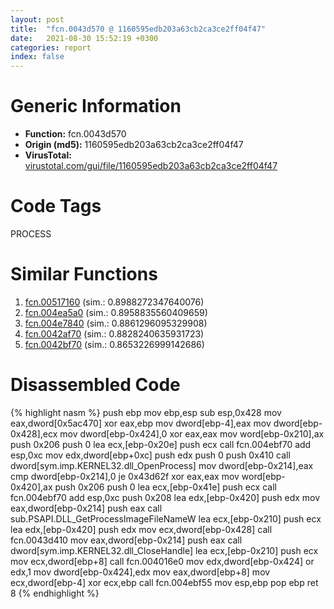 ```yaml
---
layout: post
title:  "fcn.0043d570 @ 1160595edb203a63cb2ca3ce2ff04f47"
date:   2021-08-30 15:52:19 +0300
categories: report
index: false
---
```


# Generic Information
- **Function:** fcn.0043d570
- **Origin (md5):** 1160595edb203a63cb2ca3ce2ff04f47
- **VirusTotal:** [virustotal.com/gui/file/1160595edb203a63cb2ca3ce2ff04f47][virustotal_ref]

# Code Tags
<span class="tag" id="PROCESS">PROCESS</span>


# Similar Functions

1. [fcn.00517160][similar_1_ref] (sim.: 0.8988272347640076)
2. [fcn.004ea5a0][similar_2_ref] (sim.: 0.8958835560409659)
3. [fcn.004e7840][similar_3_ref] (sim.: 0.8861296095329908)
4. [fcn.0042af70][similar_4_ref] (sim.: 0.8828240635931723)
5. [fcn.0042bf70][similar_5_ref] (sim.: 0.8653226999142686)


# Disassembled Code

{% highlight nasm %}
push ebp
mov ebp,esp
sub esp,0x428
mov eax,dword[0x5ac470]
xor eax,ebp
mov dword[ebp-4],eax
mov dword[ebp-0x428],ecx
mov dword[ebp-0x424],0
xor eax,eax
mov word[ebp-0x210],ax
push 0x206
push 0
lea ecx,[ebp-0x20e]
push ecx
call fcn.004ebf70
add esp,0xc
mov edx,dword[ebp+0xc]
push edx
push 0
push 0x410
call dword[sym.imp.KERNEL32.dll_OpenProcess]
mov dword[ebp-0x214],eax
cmp dword[ebp-0x214],0
je 0x43d62f
xor eax,eax
mov word[ebp-0x420],ax
push 0x206
push 0
lea ecx,[ebp-0x41e]
push ecx
call fcn.004ebf70
add esp,0xc
push 0x208
lea edx,[ebp-0x420]
push edx
mov eax,dword[ebp-0x214]
push eax
call sub.PSAPI.DLL_GetProcessImageFileNameW
lea ecx,[ebp-0x210]
push ecx
lea edx,[ebp-0x420]
push edx
mov ecx,dword[ebp-0x428]
call fcn.0043d410
mov eax,dword[ebp-0x214]
push eax
call dword[sym.imp.KERNEL32.dll_CloseHandle]
lea ecx,[ebp-0x210]
push ecx
mov ecx,dword[ebp+8]
call fcn.004016e0
mov edx,dword[ebp-0x424]
or edx,1
mov dword[ebp-0x424],edx
mov eax,dword[ebp+8]
mov ecx,dword[ebp-4]
xor ecx,ebp
call fcn.004ebf55
mov esp,ebp
pop ebp
ret 8
{% endhighlight %}


[similar_1_ref]: /report/fcn.00517160@1160595edb203a63cb2ca3ce2ff04f47
[similar_2_ref]: /report/fcn.004ea5a0@279a61b1e76da49531f1f16fd1102a2d
[similar_3_ref]: /report/fcn.004e7840@be7fba7cc724acf4ae2900d99e0fc9c3
[similar_4_ref]: /report/fcn.0042af70@1160595edb203a63cb2ca3ce2ff04f47
[similar_5_ref]: /report/fcn.0042bf70@279a61b1e76da49531f1f16fd1102a2d
[virustotal_ref]: https://www.virustotal.com/gui/file/1160595edb203a63cb2ca3ce2ff04f47